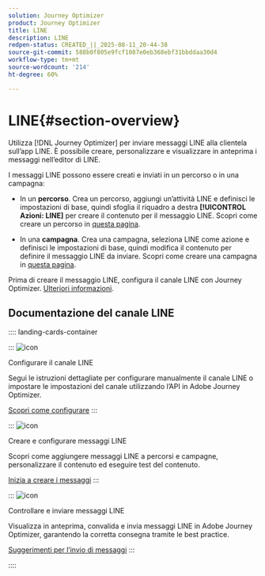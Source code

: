 ```yaml
---
solution: Journey Optimizer
product: Journey Optimizer
title: LINE
description: LINE
redpen-status: CREATED_||_2025-08-11_20-44-38
source-git-commit: 588b0f805e9fcf1087e0eb368ebf31bbddaa30d4
workflow-type: tm+mt
source-wordcount: '214'
ht-degree: 60%

---
```



# LINE{#section-overview}


Utilizza [!DNL Journey Optimizer] per inviare messaggi LINE alla clientela sull’app LINE. È possibile creare, personalizzare e visualizzare in anteprima i messaggi nell’editor di LINE.

I messaggi LINE possono essere creati e inviati in un percorso o in una campagna:

* In un **percorso**. Crea un percorso, aggiungi un’attività LINE e definisci le impostazioni di base, quindi sfoglia il riquadro a destra **[!UICONTROL Azioni: LINE]** per creare il contenuto per il messaggio LINE. Scopri come creare un percorso in [questa pagina](../using/building-journeys/journey-gs.md).

* In una **campagna**. Crea una campagna, seleziona LINE come azione e definisci le impostazioni di base, quindi modifica il contenuto per definire il messaggio LINE da inviare. Scopri come creare una campagna in [questa pagina](../using/campaigns/create-campaign.md#configure).

Prima di creare il messaggio LINE, configura il canale LINE con Journey Optimizer. [Ulteriori informazioni](../using/line/line-configuration.md).

## Documentazione del canale LINE

:::: landing-cards-container

:::
![icon](https://cdn.experienceleague.adobe.com/icons/gear.svg?lang=it)

Configurare il canale LINE

Segui le istruzioni dettagliate per configurare manualmente il canale LINE o impostare le impostazioni del canale utilizzando l’API in Adobe Journey Optimizer.

[Scopri come configurare](../using/line/line-configuration.md)
:::

:::
![icon](https://cdn.experienceleague.adobe.com/icons/list-check.svg?lang=it)

Creare e configurare messaggi LINE

Scopri come aggiungere messaggi LINE a percorsi e campagne, personalizzare il contenuto ed eseguire test del contenuto.

[Inizia a creare i messaggi](../using/line/create-line.md)
:::

:::
![icon](https://cdn.experienceleague.adobe.com/icons/bullseye.svg?lang=it)

Controllare e inviare messaggi LINE

Visualizza in anteprima, convalida e invia messaggi LINE in Adobe Journey Optimizer, garantendo la corretta consegna tramite le best practice.

[Suggerimenti per l’invio di messaggi](../using/line/send-line.md)
:::

::::
